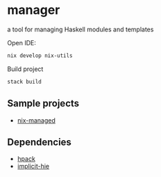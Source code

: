 # manager

a tool for managing Haskell modules and templates

Open IDE:

  ```sh
  nix develop nix-utils
  ```

Build project

  ```sh
  stack build
  ```

## Sample projects

- [nix-managed](https://github.com/br4ch1st0chr0n3/nix-managed)

## Dependencies

- [hpack](https://github.com/sol/hpack)
- [implicit-hie](https://github.com/Avi-D-coder/implicit-hie)

